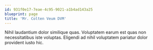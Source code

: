 ```yaml
---
id: 931f0e17-7eae-4c95-9021-a1b4ad143a25
blueprint: page
title: 'Mr. Colten Veum DVM'
---
```

Nihil laudantium dolor similique quas. Voluptatem earum est quas non necessitatibus iste voluptas. Eligendi ad nihil voluptatem pariatur dolor provident iusto hic.